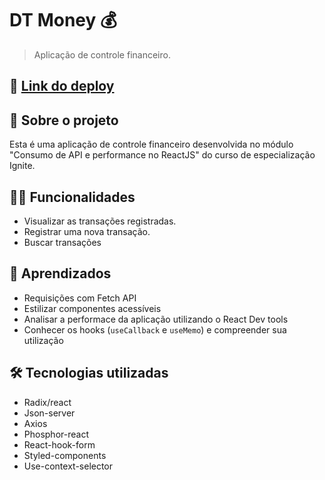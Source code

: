 # DT Money 💰

> Aplicação de controle financeiro.

## 📲 [Link do deploy](https://dt-money-weld.vercel.app/)

## 📑 Sobre o projeto

Esta é uma aplicação de controle financeiro desenvolvida no módulo "Consumo de API e performance no ReactJS" do curso de especialização Ignite.

## ✍🏻 Funcionalidades

- Visualizar as transações registradas.
- Registrar uma nova transação.
- Buscar transações

## 🧠 Aprendizados

- Requisições com Fetch API
- Estilizar componentes acessíveis
- Analisar a performace da aplicação utilizando o React Dev tools
- Conhecer os hooks (`useCallback` e `useMemo`) e compreender sua utilização

## 🛠 Tecnologias utilizadas

- Radix/react
- Json-server
- Axios
- Phosphor-react
- React-hook-form
- Styled-components
- Use-context-selector
